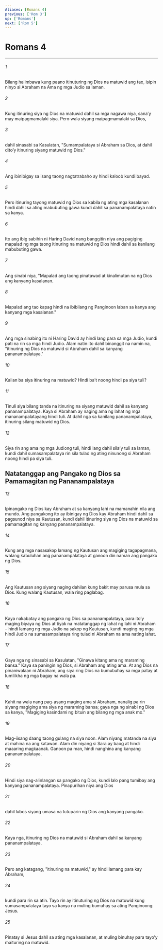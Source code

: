 ```yaml
---
Aliases: [Romans 4]
previous: ['Rom 3']
up: ['Romans']
next: ['Rom 5']
---
```

# Romans 4

***

###### 1
Bilang halimbawa kung paano itinuturing ng Dios na matuwid ang tao, isipin ninyo si Abraham na Ama ng mga Judio sa laman. 

###### 2
Kung itinuring siya ng Dios na matuwid dahil sa mga nagawa niya, sanaʼy may maipagmamalaki siya. Pero wala siyang maipagmamalaki sa Dios, 

###### 3
dahil sinasabi sa Kasulatan, "Sumampalataya si Abraham sa Dios, at dahil ditoʼy itinuring siyang matuwid ng Dios." 

###### 4
Ang ibinibigay sa isang taong nagtatrabaho ay hindi kaloob kundi bayad. 

###### 5
Pero itinuring tayong matuwid ng Dios sa kabila ng ating mga kasalanan hindi dahil sa ating mabubuting gawa kundi dahil sa pananampalataya natin sa kanya. 

###### 6
Ito ang ibig sabihin ni Haring David nang banggitin niya ang pagiging mapalad ng mga taong itinuring na matuwid ng Dios hindi dahil sa kanilang mabubuting gawa. 

###### 7
Ang sinabi niya, "Mapalad ang taong pinatawad at kinalimutan na ng Dios ang kanyang kasalanan. 

###### 8
Mapalad ang tao kapag hindi na ibibilang ng Panginoon laban sa kanya ang kanyang mga kasalanan." 

###### 9
Ang mga sinabing ito ni Haring David ay hindi lang para sa mga Judio, kundi pati na rin sa mga hindi Judio. Alam natin ito dahil binanggit na namin na, "itinuring ng Dios na matuwid si Abraham dahil sa kanyang pananampalataya." 

###### 10
Kailan ba siya itinuring na matuwid? Hindi baʼt noong hindi pa siya tuli? 

###### 11
Tinuli siya bilang tanda na itinuring na siyang matuwid dahil sa kanyang pananampalataya. Kaya si Abraham ay naging ama ng lahat ng mga mananampalatayang hindi tuli. At dahil nga sa kanilang pananampalataya, itinuring silang matuwid ng Dios. 

###### 12
Siya rin ang ama ng mga Judiong tuli, hindi lang dahil silaʼy tuli sa laman, kundi dahil sumasampalataya rin sila tulad ng ating ninunong si Abraham noong hindi pa siya tuli.

## Natatanggap ang Pangako ng Dios sa Pamamagitan ng Pananampalataya 

###### 13
Ipinangako ng Dios kay Abraham at sa kanyang lahi na mamanahin nila ang mundo. Ang pangakong ito ay ibinigay ng Dios kay Abraham hindi dahil sa pagsunod niya sa Kautusan, kundi dahil itinuring siya ng Dios na matuwid sa pamamagitan ng kanyang pananampalataya. 

###### 14
Kung ang mga nasasakop lamang ng Kautusan ang magiging tagapagmana, walang kabuluhan ang pananampalataya at ganoon din naman ang pangako ng Dios. 

###### 15
Ang Kautusan ang siyang naging dahilan kung bakit may parusa mula sa Dios. Kung walang Kautusan, wala ring paglabag. 

###### 16
Kaya nakabatay ang pangako ng Dios sa pananampalataya, para itoʼy maging biyaya ng Dios at tiyak na matatanggap ng lahat ng lahi ni Abraham – hindi lamang ng mga Judio na sakop ng Kautusan, kundi maging ng mga hindi Judio na sumasampalataya ring tulad ni Abraham na ama nating lahat. 

###### 17
Gaya nga ng sinasabi sa Kasulatan, "Ginawa kitang ama ng maraming bansa." Kaya sa paningin ng Dios, si Abraham ang ating ama. At ang Dios na pinaniwalaan ni Abraham, ang siya ring Dios na bumubuhay sa mga patay at lumilikha ng mga bagay na wala pa. 

###### 18
Kahit na wala nang pag-asang maging ama si Abraham, nanalig pa rin siyang magiging ama siya ng maraming bansa; gaya nga ng sinabi ng Dios sa kanya, "Magiging kasindami ng bituin ang bilang ng mga anak mo." 

###### 19
Mag-iisang daang taong gulang na siya noon. Alam niyang matanda na siya at mahina na ang katawan. Alam din niyang si Sara ay baog at hindi maaaring magkaanak. Ganoon pa man, hindi nanghina ang kanyang pananampalataya. 

###### 20
Hindi siya nag-alinlangan sa pangako ng Dios, kundi lalo pang tumibay ang kanyang pananampalataya. Pinapurihan niya ang Dios 

###### 21
dahil lubos siyang umasa na tutuparin ng Dios ang kanyang pangako. 

###### 22
Kaya nga, itinuring ng Dios na matuwid si Abraham dahil sa kanyang pananampalataya. 

###### 23
Pero ang katagang, "itinuring na matuwid," ay hindi lamang para kay Abraham, 

###### 24
kundi para rin sa atin. Tayo rin ay itinuturing ng Dios na matuwid kung sumasampalataya tayo sa kanya na muling bumuhay sa ating Panginoong Jesus. 

###### 25
Pinatay si Jesus dahil sa ating mga kasalanan, at muling binuhay para tayoʼy maituring na matuwid.
